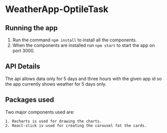 # WeatherApp-OptileTask

## Running the app

1. Run the command `npm install` to install all the components.
2. When the components are installed run `npm start` to start the app on port 3000.

## API Details

The api allows data only for 5 days and three hours with the given app id so the app currently shows weather for 5 days only.

## Packages used

Two major components used are:

    1. Recharts is used for drawing the charts.
    2. React-slick is used for creating the carousel fot the cards.

